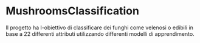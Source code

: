 # MushroomsClassification

Il progetto ha l-obiettivo di classificare dei funghi come velenosi o edibili in base a 22 differenti attributi utilizzando differenti modelli di apprendimento.
